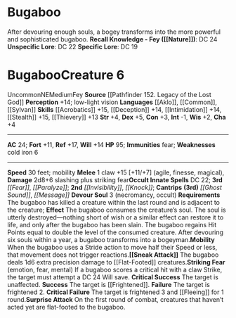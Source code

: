 ﻿---
ac: '24'
alignment: NE
all_resistance: null
burrow_speed: null
charisma: '+4'
climb_speed: null
constitution: '+3'
creature_ability:
- Devour Soul
- Mobility
- Sneak Attack
- Striking Fear
- Surprise Attack
creature_family: '[[DATABASE/monsterfamily/Bogeyman|Bogeyman]]'
description: 'After devouring enough souls, a bogey transforms into the more powerful
  and sophisticated bugaboo.<br/><br/><b><u>Recall Knowledge - Fey</u> ( [[DATABASE/skill/Nature|Nature]]
  )</b>: DC 24<br/><b><u>Unspecific Lore</u></b>: DC 22<br/><b><u>Specific Lore</u></b>:
  DC 19'
dexterity: '+5'
element: null
fly_speed: null
fortitude: '+11'
hardness: null
hp: '95'
id: '508'
immunity:
- fear
intelligence: '-1'
land_speed: '30'
language:
- '[[DATABASE/language/Aklo|Aklo]]'
- '[[DATABASE/language/Common|Common]]'
- '[[DATABASE/language/Sylvan|Sylvan]]'
level: '6'
max_speed: '30'
name: Bugaboo
perception: '+14'
rarity: Uncommon
reflex: '+17'
resistance: null
rus_type_level: null
school: null
sense:
- low-light vision
size: Medium
skill:
- '[[DATABASE/skill/Acrobatics|Acrobatics]] +15'
- '[[DATABASE/skill/Deception|Deception]] +14'
- '[[DATABASE/skill/Intimidation|Intimidation]] +14'
- '[[DATABASE/skill/Stealth|Stealth]] +15'
- '[[DATABASE/skill/Thievery|Thievery]] +13'
source: '[[DATABASE/source/Pathfinder 152. Legacy of the Lost God|Pathfinder #152:
  Legacy of the Lost God]]'
speed:
- 30 feet; mobility
spell:
- '[[DATABASE/spell/Fear|Fear]]'
- '[[DATABASE/spell/Ghost Sound|GhostSound]]'
- '[[DATABASE/spell/Invisibility|Invisibility]]'
- '[[DATABASE/spell/Knock|Knock]]'
- '[[DATABASE/spell/Message|Message]]'
- '[[DATABASE/spell/Paralyze|Paralyze]]'
strength: '+4'
strength_req: '4'
strongest_save:
- Reflex
swim_speed: null
trait:
- '[[DATABASE/trait/Fey|Fey]]'
- '[[DATABASE/trait/Uncommon|Uncommon]]'
type: Creature
vision: Low-light vision
weakest_save:
- Fortitude
weakness:
- cold iron 6
will: '+14'
wisdom: '+2'

---
# Bugaboo

After devouring enough souls, a bogey transforms into the more powerful and sophisticated bugaboo.
**Recall Knowledge - Fey ([[Nature]])**: DC 24
**Unspecific Lore**: DC 22
**Specific Lore**: DC 19

# Bugaboo<span class="item-type">Creature 6</span>

<span class="trait-uncommon item-trait">Uncommon</span><span class="trait-alignment item-trait">NE</span><span class="trait-size item-trait">Medium</span><span class="item-trait">Fey</span>
**Source** [[Pathfinder 152. Legacy of the Lost God]]
**Perception** +14; low-light vision
**Languages** [[Aklo]], [[Common]], [[Sylvan]]
**Skills** [[Acrobatics]] +15, [[Deception]] +14, [[Intimidation]] +14, [[Stealth]] +15, [[Thievery]] +13
**Str** +4, **Dex** +5, **Con** +3, **Int** -1, **Wis** +2, **Cha** +4

---
**AC** 24; **Fort** +11, **Ref** +17, **Will** +14
**HP** 95; **Immunities** fear; **Weaknesses** cold iron 6

---
**Speed** 30 feet; mobility
<span class="in-box-ability">**Melee** <span class="action-icon">1</span> claw +15 [+11/+7] (agile, finesse, magical), **Damage** 2d8+6 slashing plus striking fear</span>**Occult Innate Spells** DC 22; **3rd** _[[Fear]]_, _[[Paralyze]]_; **2nd** _[[Invisibility]]_, _[[Knock]]_; **Cantrips** **(3rd)** _[[Ghost Sound]]_, _[[Message]]_
<span class="in-box-ability">**Devour Soul** <span class="action-icon">3</span> (necromancy, occult) **Requirements** The bugaboo has killed a creature within the last round and is adjacent to the creature; **Effect** The bugaboo consumes the creature’s soul. The soul is utterly destroyed—nothing short of wish or a similar effect can restore it to life, and only after the bugaboo has been slain. The bugaboo regains Hit Points equal to double the level of the consumed creature. After devouring six souls within a year, a bugaboo transforms into a bogeyman.</span><span class="in-box-ability">**Mobility** When the bugaboo uses a Stride action to move half their Speed or less, that movement does not trigger reactions.</span><span class="in-box-ability">**[[Sneak Attack]]** The bugaboo deals 1d6 extra precision damage to [[Flat-Footed]] creatures.</span><span class="in-box-ability">**Striking Fear** (emotion, fear, mental) If a bugaboo scores a critical hit with a claw Strike, the target must attempt a DC 24 Will save. 
**Critical Success** The target is unaffected.
**Success** The target is [[Frightened]].
**Failure** The target is frightened 2.
**Critical Failure** The target is frightened 3 and [[Fleeing]] for 1 round.</span><span class="in-box-ability">**Surprise Attack** On the first round of combat, creatures that haven’t acted yet are flat-footed to the bugaboo.</span>